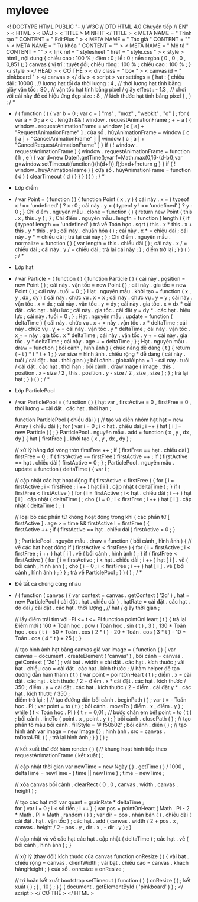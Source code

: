 # mylovee
<! DOCTYPE HTML PUBLIC "- // W3C // DTD HTML 4.0 Chuyển tiếp // EN" >
< HTML >
 < ĐẦU >
  < TITLE > MINH IT </ TITLE >
  < META  NAME = " Trình tạo " CONTENT = " EditPlus " >
  < META  NAME = " Tác giả " CONTENT = "" >
  < META  NAME = " Từ khóa " CONTENT = "" >
  < META  NAME = " Mô tả " CONTENT = "" >
  < link  rel = " stylesheet " href = " style.css " >
  < style >
  html ,  nội dung {
  chiều cao :  100 % ;
  đệm :  0 ;
  lề :  0 ;
  nền :  rgba ( 0 ,  0 ,  0 ,  0,851 );
}
canvas {
  vị trí : tuyệt đối;
  chiều rộng :  100 % ;
  chiều cao :  100 % ;
}
  </ style >
 </ HEAD >
 < CƠ THỂ >
  < div  class = " box " >
    < canvas  id = " pinkboard " > </ canvas >
  </ div >
< script >
var  settings  =  {
  hạt : {
    chiều dài :    10000 ,  // lượng hạt tối đa
    thời lượng :    4 ,  // thời lượng hạt tính bằng giây
    vận tốc : 80 ,  // vận tốc hạt tính bằng pixel / giây
    effect : - 1.3 ,  // chơi với cái này để có hiệu ứng đẹp
    size :       8 ,  // kích thước hạt tính bằng pixel
  } ,
} ;
/ *
* /
( function ( ) { var  b = 0 ; var  c = [ "ms" , "moz" , "webkit" , "o" ] ; for ( var  a = 0 ; a < c . length && ! window . requestAnimationFrame ; + + a ) { window . requestAnimationFrame = window [ c [ a] + "RequestAnimationFrame" ] ; cửa sổ . hủyAnimationFrame = window [ c [ a ] + "CancelAnimationFrame" ] || window [ c [ a ] + "CancelRequestAnimationFrame" ] } if ( ! window . requestAnimationFrame ) { window . requestAnimationFrame = function ( h , e ) { var d=new Date().getTime();var f=Math.max(0,16-(d-b));var g=window.setTimeout(function(){h(d+f)},f);b=d+f;return g } } if ( ! window . huỷAnimationFrame ) { cửa sổ . hủyAnimationFrame = function ( d ) { clearTimeout ( d ) } } } ( ) ) ;
/ *
* Lớp điểm
* /
var  Point  =  ( function ( )  {
  function  Point ( x ,  y )  {
    cái này . x  =  ( typeof  x  ! ==  'undefined' ) ? x : 0 ;
    cái này . y  =  ( typeof  y  ! ==  'undefined' ) ? y : 0 ;
  }
  Chỉ điểm . nguyên mẫu . clone  =  function ( )  {
    return  new  Point ( this . x ,  this . y ) ;
  } ;
  Chỉ điểm . nguyên mẫu . length  =  function ( length )  {
    if  ( typeof  length  ==  'undefined' )
      trả về  Toán học . sqrt ( this . x  *  this . x  +  this . y  *  this . y ) ;
    cái này . chuẩn hóa ( ) ;
    cái này . x  * =  chiều dài ;
    cái này . y  * =  chiều dài ;
    trả lại  cái này ;
  } ;
  Chỉ điểm . nguyên mẫu . normalize  =  function ( )  {
    var  length  =  this . chiều dài ( ) ;
    cái này . x  / =  chiều dài ;
    cái này . y  / =  chiều dài ;
    trả lại  cái này ;
  } ;
   điểm trở lại ;
} ) ( ) ;
/ *
* Lớp hạt
* /
var  Particle  =  ( function ( )  {
  function  Particle ( )  {
    cái này . position  =  new  Point ( ) ;
    cái này . vận tốc  =  new  Point ( ) ;
    cái này . gia tốc  =  new  Point ( ) ;
    cái này . tuổi  =  0 ;
  }
  Hạt . nguyên mẫu . khởi tạo  =  function ( x ,  y ,  dx ,  dy )  {
    cái này . chức vụ . x  =  x ;
    cái này . chức vụ . y  =  y ;
    cái này . vận tốc . x  =  dx ;
    cái này . vận tốc . y  =  dy ;
    cái này . gia tốc . x  =  dx  *  cài đặt . các hạt . hiệu lực ;
    cái này . gia tốc . cài đặt y  =  dy  *  . các hạt . hiệu lực ;
    cái này . tuổi  =  0 ;
  } ;
  Hạt . nguyên mẫu . update  =  function ( deltaTime )  {
    cái này . chức vụ . x  + =  này . vận tốc . x  *  deltaTime ;
    cái này . chức vụ . y  + =  cái này . vận tốc . y  *  deltaTime ;
    cái này . vận tốc . x  + =  này . gia tốc . x  *  deltaTime ;
    cái này . vận tốc . y  + =  cái này . gia tốc . y  *  deltaTime ;
    cái này . age  + =  deltaTime ;
  } ;
  Hạt . nguyên mẫu . draw  =  function ( bối cảnh ,  hình ảnh )  {
    chức năng  dễ dàng ( t )  {
      return  ( - t )  *  t  *  t  +  1 ;
    }
    var  size  =  hình ảnh . chiều rộng  *  dễ dàng ( cái này . tuổi  /  cài đặt . hạt . thời gian ) ;
    bối cảnh . globalAlpha  =  1  -  cái này . tuổi  /  cài đặt . các hạt . thời hạn ;
    bối cảnh . drawImage ( image ,  this . position . x  -  size  /  2 ,  this . position . y  -  size  /  2 ,  size ,  size ) ;
  } ;
  trả lại  hạt ;
} ) ( ) ;
/ *
* Lớp ParticlePool
* /
var  ParticlePool  =  ( function ( )  {
   hạt var ,
      firstActive  =  0 ,
      firstFree    =  0 ,
      thời lượng     =  cài đặt . các hạt . thời hạn ;
 
  function  ParticlePool ( chiều dài )  {
    // tạo và điền nhóm hạt
    hạt  =  new  Array ( chiều dài ) ;
    for  ( var  i  =  0 ;  i  <  hạt . chiều dài ;  i ++ )
      hạt [ i ]  =  new  Particle ( ) ;
  }
  ParticlePool . nguyên mẫu . add  =  function ( x ,  y ,  dx ,  dy )  {
    hạt [ firstFree ] . khởi tạo ( x ,  y ,  dx ,  dy ) ;
   
    // xử lý hàng đợi vòng tròn
    firstFree ++ ;
    if  ( firstFree    ==  hạt . chiều dài )  firstFree    =  0 ;
    if  ( firstActive  ==  firstFree        )  firstActive ++ ;
    if  ( firstActive  ==  hạt . chiều dài )  firstActive  =  0 ;
  } ;
  ParticlePool . nguyên mẫu . update  =  function ( deltaTime )  {
    var  i ;
   
    // cập nhật các hạt hoạt động
    if  ( firstActive  <  firstFree )  {
      for  ( i  =  firstActive ;  i  <  firstFree ;  i ++ )
        hạt [ i ] . cập nhật ( deltaTime ) ;
    }
    if  ( firstFree  <  firstActive )  {
      for  ( i  =  firstActive ;  i  <  hạt . chiều dài ;  i ++ )
        hạt [ i ] . cập nhật ( deltaTime ) ;
      cho  ( i  =  0 ;  i  <  firstFree ;  i ++ )
        hạt [ i ] . cập nhật ( deltaTime ) ;
    }
   
    // loại bỏ các phần tử không hoạt động
    trong khi  ( các phần tử [ firstActive ] . age  > =  time && firstActive  ! = firstFree ) {    
      firstActive ++ ;
      if  ( firstActive  ==  hạt . chiều dài )  firstActive  =  0 ;
    }
   
   
  } ;
  ParticlePool . nguyên mẫu . draw  =  function ( bối cảnh ,  hình ảnh )  {
    // vẽ các hạt hoạt động
    if  ( firstActive  <  firstFree )  {
      for  ( i  =  firstActive ;  i  <  firstFree ;  i ++ )
        hạt [ i ] . vẽ ( bối cảnh ,  hình ảnh ) ;
    }
    if  ( firstFree  <  firstActive )  {
      for  ( i  =  firstActive ;  i  <  hạt . chiều dài ;  i ++ )
        hạt [ i ] . vẽ ( bối cảnh ,  hình ảnh ) ;
      cho  ( i  =  0 ;  i  <  firstFree ;  i ++ )
        hạt [ i ] . vẽ ( bối cảnh ,  hình ảnh ) ;
    }
  } ;
  trả về  ParticlePool ;
} ) ( ) ;
/ *
* Để tất cả chúng cùng nhau
* /
( function ( canvas )  {
  var  context  =  canvas . getContext ( '2d' ) ,
      hạt  =  new  ParticlePool ( cài đặt . hạt . chiều dài ) ,
      hạtRate  =  cài đặt . các hạt . độ dài  /  cài đặt . các hạt . thời lượng ,  // hạt / giây
      thời gian ;
 
  // lấy điểm trái tim với -PI <= t <= PI
  function  pointOnHeart ( t )  {
    trả lại  Điểm mới  (
      160  *  Toán học . pow ( Toán học . sin ( t ) ,  3 ) ,
      130  *  Toán học . cos ( t )  -  50  *  Toán . cos ( 2  *  t )  -  20  *  Toán . cos ( 3  *  t )  -  10  *  Toán . cos ( 4  *  t )  +  25
    ) ;
  }
 
  // tạo hình ảnh hạt bằng canvas giả
  var  image  =  ( function ( )  {
    var  canvas   =  document . createElement ( 'canvas' ) ,
        bối cảnh  =  canvas . getContext ( '2d' ) ;
    vải bạt . width   =  cài đặt . các hạt . kích thước ;
    vải bạt . chiều cao  =  cài đặt . các hạt . kích thước ;
    // hàm helper để tạo đường dẫn
    hàm  thành ( t )  {
      var  point  =  pointOnHeart ( t ) ;
      điểm . x  =  cài đặt . các hạt . kích thước  /  2  +  điểm . x  *  cài đặt . các hạt . kích thước  /  350 ;
      điểm . y  =  cài đặt . các hạt . kích thước  /  2  -  điểm . cài đặt y  *  . các hạt . kích thước / 350 ;  
       điểm trở lại ;
    }
    // tạo đường dẫn
    bối cảnh . beginPath ( ) ;
    var  t  =  - Toán học . PI ;
    var  point  =  to ( t ) ;
    bối cảnh . moveTo ( điểm . x ,  điểm . y ) ;
    while  ( t  <  Toán học . PI )  {
      t  + =  0,01 ;  // bước chân em bé!
      point  =  to ( t ) ;
      bối cảnh . lineTo ( point . x ,  point . y ) ;
    }
    bối cảnh . closePath ( ) ;
    // tạo phần tô màu
    bối cảnh . fillStyle  =  '# f50b02' ;
    bối cảnh . điền ( ) ;
    // tạo hình ảnh
    var  image  =  new  Image ( ) ;
    hình ảnh . src  =  canvas . toDataURL ( ) ;
    trả lại  hình ảnh ;
  } ) ( ) ;
 
  // kết xuất thứ đó!
  hàm  render ( )  {
    // khung hoạt hình tiếp theo
    requestAnimationFrame ( kết xuất ) ;
   
    // cập nhật thời gian
    var  newTime    =  new  Ngày ( ) . getTime ( )  /  1000 ,
        deltaTime  =  newTime  -  ( time  ||  newTime ) ;
    time  =  newTime ;
   
    // xóa canvas
    bối cảnh . clearRect ( 0 ,  0 ,  canvas . width ,  canvas . height ) ;
   
    // tạo các hạt mới
    var  quant = grainRate  * deltaTime ;   
    for  ( var  i  =  0 ;  i  <  số tiền ;  i ++ )  {
      var  pos  =  pointOnHeart ( Math . PI  -  2  *  Math . PI  *  Math . random ( ) ) ;
      var  dir  =  pos . nhân bản ( ) . chiều dài ( cài đặt . hạt . vận tốc ) ;
      các hạt . add ( canvas . width  /  2  +  pos . x ,  canvas . height  /  2  -  pos . y ,  dir . x ,  - dir . y ) ;
    }
   
    // cập nhật và vẽ các hạt
    các hạt . cập nhật ( deltaTime ) ;
    các hạt . vẽ ( bối cảnh ,  hình ảnh ) ;
  }
 
  // xử lý (thay đổi) kích thước của canvas
  function  onResize ( )  {
    vải bạt . chiều rộng   =  canvas . clientWidth ;
    vải bạt . chiều cao  =  canvas . khách hàngHeight ;
  }
  cửa sổ . onresize  =  onResize ;
 
  // trì hoãn kết xuất bootstrap
  setTimeout ( function ( )  {
    onResize ( ) ;
    kết xuất ( ) ;
  } ,  10 ) ;
} ) ( document . getElementById ( 'pinkboard' ) ) ;
  </ script >
 </ CƠ THỂ >
</ HTML >
